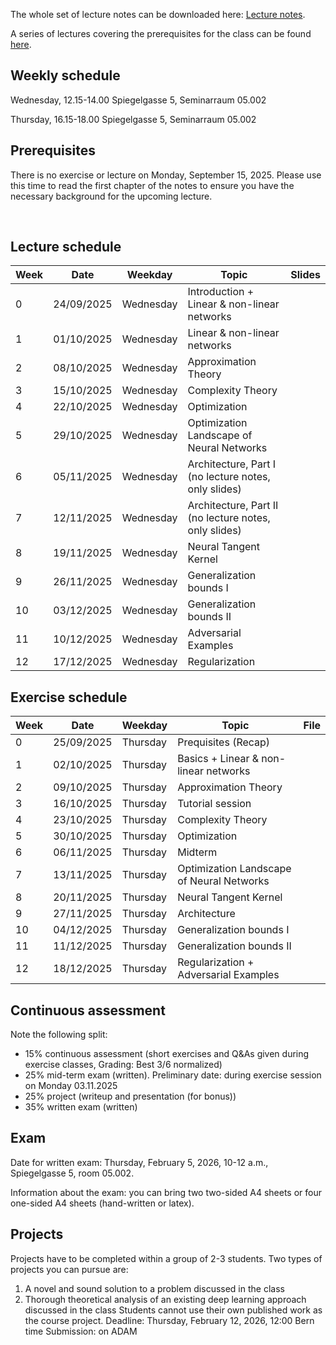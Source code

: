 The whole set of lecture notes can be downloaded here: [Lecture notes](notes/lecture_notes.pdf).

A series of lectures covering the prerequisites for the class can be found [here](https://www.youtube.com/watch?v=Cz1sCRX5tek&list=PLvs1S8_6mIiW4ZXRHlHlLDPACSmdUPnZ9).

## Weekly schedule
Wednesday, 12.15-14.00 
Spiegelgasse 5, Seminarraum 05.002

Thursday, 16.15-18.00 
Spiegelgasse 5, Seminarraum 05.002


## Prerequisites
There is no exercise or lecture on Monday, September 15, 2025. Please use this time to read the first chapter of the notes to ensure you have the necessary background for the upcoming lecture.


&nbsp;

## Lecture schedule

| Week    | Date       | Weekday | Topic                                            | Slides                                   |
|---------|------------|---------|--------------------------------------------------|------------------------------------------|
| 0       | 24/09/2025 | Wednesday| Introduction + Linear & non-linear networks      ||
| 1       | 01/10/2025 | Wednesday| Linear & non-linear networks                     ||               
| 2       | 08/10/2025 | Wednesday| Approximation Theory                             ||           
| 3       | 15/10/2025 | Wednesday| Complexity Theory                                ||           
| 4       | 22/10/2025 | Wednesday| Optimization                                     ||           
| 5       | 29/10/2025 | Wednesday| Optimization Landscape of Neural Networks        ||          
| 6       | 05/11/2025 | Wednesday| Architecture, Part I (no lecture notes, only slides)   | |           
| 7       | 12/11/2025 | Wednesday| Architecture, Part II (no lecture notes, only slides)  | |           
| 8       | 19/11/2025 | Wednesday| Neural Tangent Kernel                            ||           
| 9       | 26/11/2025 | Wednesday| Generalization bounds I                          ||           
| 10      | 03/12/2025 | Wednesday| Generalization bounds II                         | |           
| 11      | 10/12/2025 | Wednesday| Adversarial Examples                             ||           
| 12      | 17/12/2025 | Wednesday| Regularization                                   ||           
       

## Exercise schedule

| Week     | Date       | Weekday   | Topic                                            | File                                                   |
|----------|------------|-----------|--------------------------------------------------|--------------------------------------------------------|
| 0        | 25/09/2025 | Thursday  | Prequisites (Recap)                              ||
| 1        | 02/10/2025 | Thursday  | Basics + Linear & non-linear networks            ||           
| 2        | 09/10/2025 | Thursday  | Approximation Theory                             ||           
| 3        | 16/10/2025 | Thursday  | Tutorial session                                 ||           
| 4        | 23/10/2025 | Thursday  | Complexity Theory                                ||           
| 5        | 30/10/2025 | Thursday  | Optimization                                     ||          
| 6        | 06/11/2025 | Thursday  | Midterm                                      |     |           
| 7        | 13/11/2025 | Thursday| Optimization Landscape of Neural Networks   ||         
| 8        | 20/11/2025 | Thursday  | Neural Tangent Kernel                       ||           
| 9        | 27/11/2025 | Thursday  | Architecture                       ||           
| 10       | 04/12/2025 | Thursday  | Generalization bounds I                    ||           
| 11       | 11/12/2025 | Thursday  | Generalization bounds II                         ||           
| 12       | 18/12/2025 | Thursday  | Regularization + Adversarial Examples     ||           


## Continuous assessment

Note the following split:
- 15% continuous assessment (short exercises and Q&As given during exercise classes, Grading: Best 3/6 normalized)
- 25% mid-term exam (written). Preliminary date: during exercise session on Monday 03.11.2025
- 25% project (writeup and presentation (for bonus))
- 35% written exam (written)



## Exam
Date for written exam: Thursday, February 5, 2026, 10-12 a.m., Spiegelgasse 5, room 05.002.

Information about the exam: you can bring two two-sided A4 sheets or four one-sided A4 sheets (hand-written or latex).


## Projects
Projects have to be completed within a group of 2-3 students. Two types of projects you can pursue are:
1) A novel and sound solution to a problem discussed in the class
2) Thorough theoretical analysis of an existing deep learning approach discussed in the class
Students cannot use their own published work as the course project.
Deadline: Thursday, February 12, 2026, 12:00 Bern time
Submission: on ADAM
